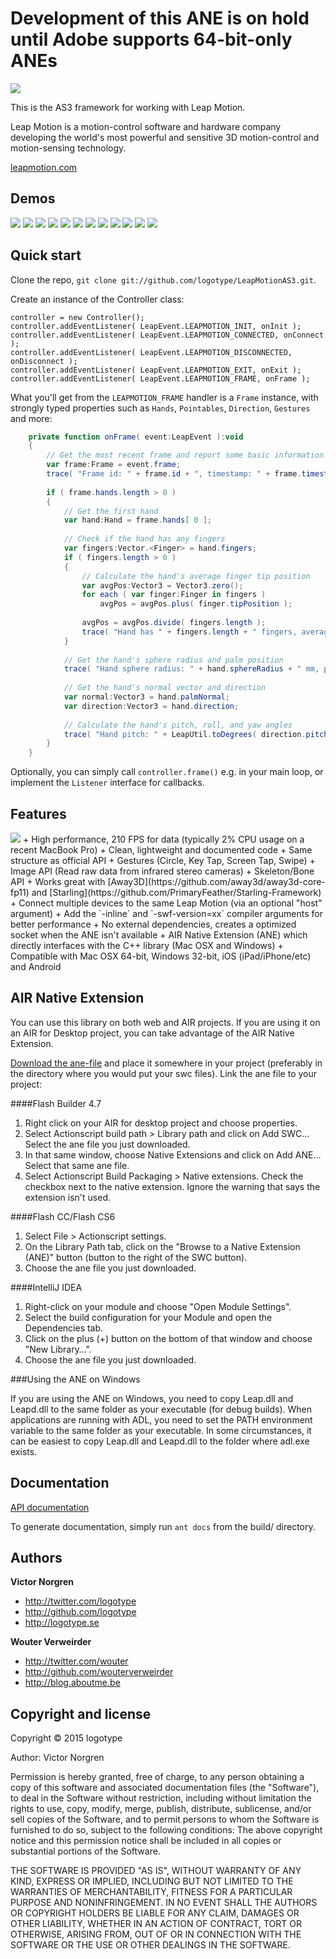 Development of this ANE is on hold until Adobe supports 64-bit-only ANEs
========================================================================

[<img src="http://logotype.github.io/LeapMotionAS3Docs/examples/logo_as3.png">](https://github.com/logotype/LeapMotionAS3)

This is the AS3 framework for working with Leap Motion.

Leap Motion is a motion-control software and hardware company developing the world's most powerful and sensitive 3D motion-control and motion-sensing technology.

[leapmotion.com](http://www.leapmotion.com)

Demos
-----------

[<img src="http://logotype.github.io/LeapMotionAS3Docs/examples/victor1.png">](http://www.youtube.com/watch?v=y9SDf5GSDF8) [<img src="http://logotype.github.io/LeapMotionAS3Docs/examples/victor2.png">](http://www.youtube.com/watch?v=Hduiif_GfsU) [<img src="http://logotype.github.io/LeapMotionAS3Docs/examples/wouter1.png">](https://vimeo.com/60170459) [<img src="http://logotype.github.io/LeapMotionAS3Docs/examples/wouter2.png">](https://vimeo.com/61708308) [<img src="http://logotype.github.io/LeapMotionAS3Docs/examples/victor3.png">](http://www.youtube.com/watch?v=qd7DD8kKd-E) [<img src="http://logotype.github.io/LeapMotionAS3Docs/examples/ben1.png">](http://vimeo.com/62464243) [<img src="http://logotype.github.io/LeapMotionAS3Docs/examples/niko2.png">](http://www.youtube.com/watch?v=-P4awZlnxhU) [<img src="http://logotype.github.io/LeapMotionAS3Docs/examples/raw1.png">](http://vimeo.com/62725367) [<img src="http://logotype.github.io/LeapMotionAS3Docs/examples/ben2.png">](https://vimeo.com/62758339) [<img src="http://logotype.github.io/LeapMotionAS3Docs/examples/specialmoves2.png">](http://vimeo.com/66831642) [<img src="http://logotype.github.io/LeapMotionAS3Docs/examples/matstec1.png">](http://vimeo.com/65882620) [<img src="http://logotype.github.io/LeapMotionAS3Docs/examples/quasimondo1.png">](http://www.youtube.com/watch?v=eHpD3Wuj2Co)


Quick start
-----------

Clone the repo, `git clone git://github.com/logotype/LeapMotionAS3.git`.

Create an instance of the Controller class:

    controller = new Controller();
    controller.addEventListener( LeapEvent.LEAPMOTION_INIT, onInit );
    controller.addEventListener( LeapEvent.LEAPMOTION_CONNECTED, onConnect );
    controller.addEventListener( LeapEvent.LEAPMOTION_DISCONNECTED, onDisconnect );
    controller.addEventListener( LeapEvent.LEAPMOTION_EXIT, onExit );
    controller.addEventListener( LeapEvent.LEAPMOTION_FRAME, onFrame );

What you'll get from the `LEAPMOTION_FRAME` handler is a `Frame` instance, with strongly
typed properties such as `Hands`, `Pointables`, `Direction`, `Gestures` and more:

```actionscript
    private function onFrame( event:LeapEvent ):void
    {
        // Get the most recent frame and report some basic information
        var frame:Frame = event.frame;
    	trace( "Frame id: " + frame.id + ", timestamp: " + frame.timestamp + ", hands: " + frame.hands.length + ", fingers: " + frame.fingers.length + ", tools: " + frame.tools.length );
    
    	if ( frame.hands.length > 0 )
    	{
    		// Get the first hand
    		var hand:Hand = frame.hands[ 0 ];
    
    		// Check if the hand has any fingers
    		var fingers:Vector.<Finger> = hand.fingers;
    		if ( fingers.length > 0 )
    		{
    			// Calculate the hand's average finger tip position
    			var avgPos:Vector3 = Vector3.zero();
    			for each ( var finger:Finger in fingers )
    				avgPos = avgPos.plus( finger.tipPosition );
    
    			avgPos = avgPos.divide( fingers.length );
    			trace( "Hand has " + fingers.length + " fingers, average finger tip position: " + avgPos );
    		}
    
    		// Get the hand's sphere radius and palm position
    		trace( "Hand sphere radius: " + hand.sphereRadius + " mm, palm position: " + hand.palmPosition );
    
    		// Get the hand's normal vector and direction
    		var normal:Vector3 = hand.palmNormal;
    		var direction:Vector3 = hand.direction;
    
    		// Calculate the hand's pitch, roll, and yaw angles
    		trace( "Hand pitch: " + LeapUtil.toDegrees( direction.pitch ) + " degrees, " + "roll: " + LeapUtil.toDegrees( normal.roll ) + " degrees, " + "yaw: " + LeapUtil.toDegrees( direction.yaw ) + " degrees\n" );
    	}
    }
```

Optionally, you can simply call `controller.frame()` e.g. in your main loop, or implement the `Listener` interface for callbacks.

Features
--------

<img src="http://logotype.github.io/LeapMotionAS3Docs/examples/leapImageTelemetry.png">
+ High performance, 210 FPS for data (typically 2% CPU usage on a recent MacBook Pro)
+ Clean, lightweight and documented code
+ Same structure as official API
+ Gestures (Circle, Key Tap, Screen Tap, Swipe)
+ Image API (Read raw data from infrared stereo cameras)
+ Skeleton/Bone API
+ Works great with [Away3D](https://github.com/away3d/away3d-core-fp11) and [Starling](https://github.com/PrimaryFeather/Starling-Framework)
+ Connect multiple devices to the same Leap Motion (via an optional "host" argument)
+ Add the `-inline` and `-swf-version=xx` compiler arguments for better performance
+ No external dependencies, creates a optimized socket when the ANE isn't available
+ AIR Native Extension (ANE) which directly interfaces with the C++ library (Mac OSX and Windows)
+ Compatible with Mac OSX 64-bit, Windows 32-bit, iOS (iPad/iPhone/etc) and Android

AIR Native Extension
--------------------

You can use this library on both web and AIR projects. If you are using it on an AIR for Desktop project, you can take advantage of the AIR Native Extension.

[Download the ane-file](https://github.com/logotype/LeapMotionAS3/blob/master/bin/LeapMotionAS3.ane?raw=true) and place it somewhere in your project (preferably in the directory where you would put your swc files). Link the ane file to your project:

####Flash Builder 4.7


1. Right click on your AIR for desktop project and choose properties.
2. Select Actionscript build path > Library path and click on Add SWC… Select the ane file you just downloaded.
3. In that same window, choose Native Extensions and click on Add ANE… Select that same ane file.
4. Select Actionscript Build Packaging > Native extensions. Check the checkbox next to the native extension. Ignore the warning that says the extension isn't used.

####Flash CC/Flash CS6


1. Select File > Actionscript settings.
2. On the Library Path tab, click on the "Browse to a Native Extension (ANE)" button (button to the right of the SWC button).
3. Choose the ane file you just downloaded.

####IntelliJ IDEA


1. Right-click on your module and choose "Open Module Settings".
2. Select the build configuration for your Module and open the Dependencies tab.
3. Click on the plus (+) button on the bottom of that window and choose "New Library…".
4. Choose the ane file you just downloaded.

###Using the ANE on Windows

If you are using the ANE on Windows, you need to copy Leap.dll and Leapd.dll to the same folder as your executable (for debug builds). When applications are running with ADL, you need to set the PATH environment variable to the same folder as your executable. In some circumstances, it can be easiest to copy Leap.dll and Leapd.dll to the folder where adl.exe exists.

Documentation
-----------

[API documentation](http://logotype.github.io/LeapMotionAS3Docs/index.html)

To generate documentation, simply run `ant docs` from the build/ directory.

Authors
-------

**Victor Norgren**

+ http://twitter.com/logotype
+ http://github.com/logotype
+ http://logotype.se

**Wouter Verweirder**

+ http://twitter.com/wouter
+ http://github.com/wouterverweirder
+ http://blog.aboutme.be


Copyright and license
---------------------

Copyright © 2015 logotype

Author: Victor Norgren

Permission is hereby granted, free of charge, to any person obtaining a copy
of this software and associated documentation files (the "Software"), to
deal in the Software without restriction, including without limitation the
rights to use, copy, modify, merge, publish, distribute, sublicense, and/or
sell copies of the Software, and to permit persons to whom the Software is
furnished to do so, subject to the following conditions:  The above copyright
notice and this permission notice shall be included in all copies or
substantial portions of the Software.

THE SOFTWARE IS PROVIDED "AS IS", WITHOUT WARRANTY OF ANY KIND, EXPRESS OR
IMPLIED, INCLUDING BUT NOT LIMITED TO THE WARRANTIES OF MERCHANTABILITY,
FITNESS FOR A PARTICULAR PURPOSE AND NONINFRINGEMENT. IN NO EVENT SHALL THE
AUTHORS OR COPYRIGHT HOLDERS BE LIABLE FOR ANY CLAIM, DAMAGES OR OTHER
LIABILITY, WHETHER IN AN ACTION OF CONTRACT, TORT OR OTHERWISE, ARISING FROM,
OUT OF OR IN CONNECTION WITH THE SOFTWARE OR THE USE OR OTHER DEALINGS
IN THE SOFTWARE.
